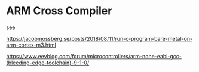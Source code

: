 # ARM Cross Compiler

see

https://jacobmossberg.se/posts/2018/08/11/run-c-program-bare-metal-on-arm-cortex-m3.html

https://www.eevblog.com/forum/microcontrollers/arm-none-eabi-gcc-(bleeding-edge-toolchain)-9-1-0/